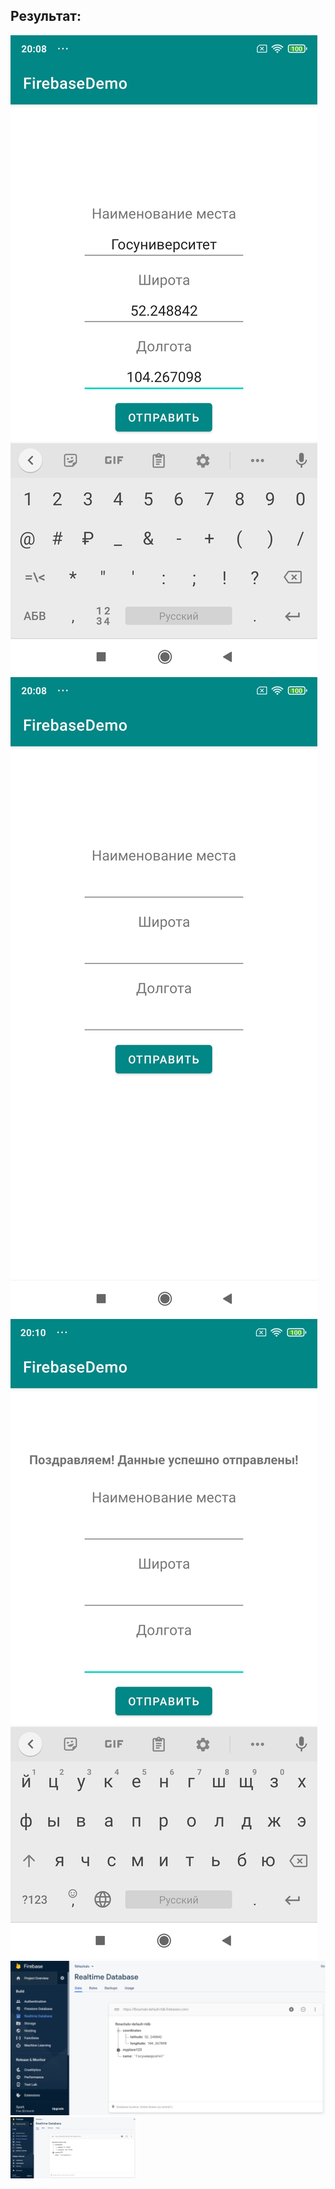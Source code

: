 ## Результат: ##
![Result_0](https://github.com/Dmitry-Serebrennikov/Mdev_episode_II/blob/master/FirebaseNachalo/1.jpg)
![Result_1](https://github.com/Dmitry-Serebrennikov/Mdev_episode_II/blob/master/FirebaseNachalo/2.jpg)
![Result_2](https://github.com/Dmitry-Serebrennikov/Mdev_episode_II/blob/master/FirebaseNachalo/3.jpg)
![Result_fb](https://github.com/Dmitry-Serebrennikov/Mdev_episode_II/blob/master/FirebaseNachalo/fb.png)
<img src="https://github.com/Dmitry-Serebrennikov/Mdev_episode_II/blob/master/FirebaseNachalo/fb.png" width="200" />
